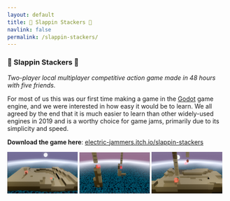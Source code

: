 ```yaml
---
layout: default
title: 👏 Slappin Stackers 👏
navlink: false
permalink: /slappin-stackers/
---
```


### 👏 Slappin Stackers 👏

*Two-player local multiplayer competitive action game made in 48 hours with five friends.*

For most of us this was our first time making a game in the [Godot](https://godotengine.org/) game engine, and we were interested in how easy it would be to learn. We all agreed by the end that it is much easier to learn than other widely-used engines in 2019 and is a worthy choice for game jams, primarily due to its simplicity and speed.

**Download the game here**: [electric-jammers.itch.io/slappin-stackers](https://electric-jammers.itch.io/slappin-stackers)

<div width="100%">
  <a data-fancybox="gallery" href="/assets/img/slappin-stackers-01.jpg"><img src="/assets/img/slappin-stackers-01.jpg" width="32%"></a>
  <a data-fancybox="gallery" href="/assets/img/slappin-stackers-02.jpg"><img src="/assets/img/slappin-stackers-02.jpg" width="32%"></a>
  <a data-fancybox="gallery" href="/assets/img/slappin-stackers-03.jpg"><img src="/assets/img/slappin-stackers-03.jpg" width="32%"></a>
</div>
<br />

